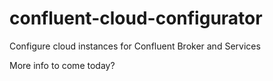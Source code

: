 # confluent-cloud-configurator
Configure cloud instances for Confluent Broker and Services

More info to come today?
